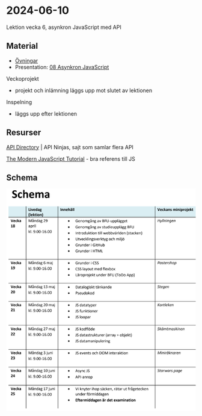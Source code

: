 # 2024-06-10
Lektion vecka 6, asynkron JavaScript med API

## Material
+ [Övningar](exercises.md)
+ Presentation: [08 Asynkron JavaScript](https://docs.google.com/presentation/d/1d3wxjwRsrq7EXPsgkqCNV_neOKgoMEnUUdNB9fjg-0U/edit?usp=sharing)


Veckoprojekt
+ projekt och inlämning läggs upp mot slutet av lektionen

Inspelning
+ läggs upp efter lektionen


## Resurser

[API Directory](https://api-ninjas.com/api) | API Ninjas, sajt som samlar flera API

[The Modern JavaScript Tutorial](https://javascript.info/) - bra referens till JS

## Schema
![Schema för kursen](schema.png)

